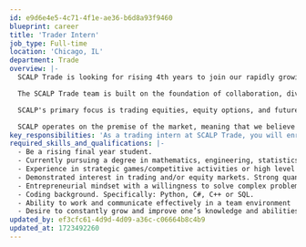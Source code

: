```yaml
---
id: e9d6e4e5-4c71-4f1e-ae36-b6d8a93f9460
blueprint: career
title: 'Trader Intern'
job_type: Full-time
location: 'Chicago, IL'
department: Trade
overview: |-
  SCALP Trade is looking for rising 4th years to join our rapidly growing trading team in Chicago. We are hiring smart, competitive, and highly analytical individuals. The ideal candidate would have strong accomplishments in areas outside of trading, yet come in with an open mind and a passion for financial markets. We’re looking for someone who not only has great ideas, but can execute and turn those ideas into tangible results.

  The SCALP Trade team is built on the foundation of collaboration, diversity and innovation. We value critical thinkers, who are adapt at deep problem solving, and can endure a fast paced environment. We embrace individuals with grit, self-motivation, and those with the desire to experience and tackle the most difficult obstacles.

  SCALP's primary focus is trading equities, equity options, and futures. We aim to better the market through tighter spreads, and providing liquidity to all market participants.

  SCALP operates on the premise of the market, meaning that we believe in the creation of jobs, and capital formation through a well regulated capital market structure. This belief helps to drive our design, implementation and execution of our trading decisions.
key_responsibilities: 'As a trading intern at SCALP Trade, you will enroll in an 8 week program where you will learn all of the fundamentals of options theory in the classroom while getting live trading experience on the desk. In addition, you will be assigned real world projects to work on in tandem with full-time traders to develop new and optimize existing trading strategies. This internship is a fully immersive program.'
required_skills_and_qualifications: |-
  - Be a rising final year student. 
  - Currently pursuing a degree in mathematics, engineering, statistics, finance, computer science, or a related field.
  - Experience in strategic games/competitive activities or high level of skill in other pursuits. 
  - Demonstrated interest in trading and/or equity markets. Strong quantitative, analytical, and logical reasoning skills. 
  - Entrepreneurial mindset with a willingness to solve complex problems. 
  - Coding background. Specifically: Python, C#, C++ or SQL.
  - Ability to work and communicate effectively in a team environment
  - Desire to constantly grow and improve one’s knowledge and abilities.
updated_by: ef3cfc61-4d9d-4d09-a36c-c06664b8c4b9
updated_at: 1723492260
---
```

